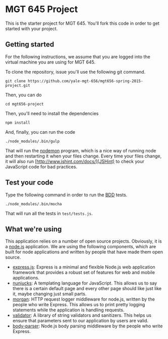 # MGT 645 Project

This is the starter project for MGT 645. You'll fork this
code in order to get started with your project. 

## Getting started

For the following instructions, we assume that you are logged
into the virtual machine you are using for MGT 645. 

To clone the repository, issue you'll use the following git command.

	git clone https://github.com/yale-mgt-656/mgt656-spring-2015-project.git

Then, you can do 

	cd mgt656-project

Then, you'll need to install the dependencies

	npm install

And, finally, you can run the code

	./node_modules/.bin/gulp

That will run the [nodemon](https://github.com/remy/nodemon)
program, which is a nice way of running node and then restarting
it when your files change. Every time your files change, it will
also run [http://www.jshint.com/docs/](JSHint) to check your
JavaScript code for bad practices.

## Test your code

Type the following command in order to run the
[BDD](http://en.wikipedia.org/wiki/Behavior-driven_development)
tests.

	./node_modules/.bin/mocha

That will run all the tests in `test/tests.js`.


## What we're using

This application relies on a number of open source projects.
Obviously, it is a [node.js](http://nodejs.org/) application.
We are using the following components, which are built for node
applications and written by people that have made them open 
source.

* [express.js](http://expressjs.com/): Express is a minimal and flexible Node.js web application framework that provides a robust set of features for web and mobile applications.
* [nunjucks](http://mozilla.github.io/nunjucks/): A templating language for JavaScript. This allows us to say there is a certain default page and every other page should like just like it, maybe changing just small parts.
* [morgan](https://github.com/expressjs/morgan): HTTP request logger middleware for node.js, written by the people who write Express. This allows us to print pretty logging statements while the application is handling requests.
* [validator](https://github.com/chriso/validator.js): A library of string validators and sanitizers. This helps us ensure that parameters sent to our application by users are valid.
* [body-parser](https://github.com/expressjs/body-parser): Node.js body parsing middleware by the people who write Express.
